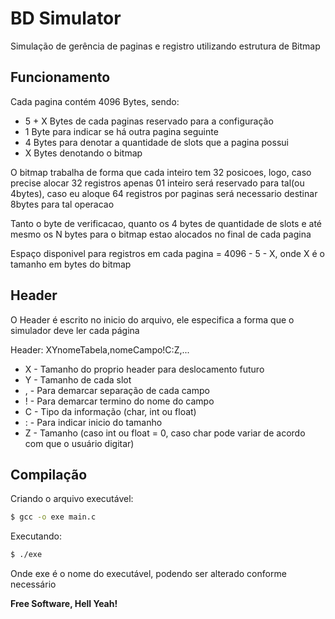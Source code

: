 # BD Simulator

Simulação de gerência de paginas e registro utilizando estrutura de Bitmap
## Funcionamento
Cada pagina contém 4096 Bytes, sendo:
- 5 + X Bytes de cada paginas reservado para a configuração
- 1 Byte para indicar se há outra pagina seguinte
- 4 Bytes para denotar a quantidade de slots que a pagina possui
- X Bytes denotando o bitmap

O bitmap trabalha de forma que cada inteiro tem 32 posicoes, logo, caso precise alocar 32 registros apenas 01 inteiro será reservado para tal(ou 4bytes), caso eu aloque 64 registros por paginas será necessario destinar 8bytes para tal operacao

Tanto o byte de verificacao, quanto os 4 bytes de quantidade de slots e até mesmo os N bytes para o bitmap estao alocados no final de cada pagina

Espaço disponivel para registros em cada pagina = 4096 - 5 - X, onde X é o tamanho em bytes do bitmap

## Header
O Header é escrito no inicio do arquivo, ele especifica a forma que o simulador deve ler cada página

Header: XYnomeTabela,nomeCampo!C:Z,...
- X - Tamanho do proprio header para deslocamento futuro
- Y - Tamanho de cada slot
- , - Para demarcar separação de cada campo
- ! - Para demarcar termino do nome do campo
- C - Tipo da informação (char, int ou float)
- : - Para indicar inicio do tamanho
- Z - Tamanho (caso int ou float = 0, caso char pode variar de acordo com que o usuário digitar)

## Compilação
Criando o arquivo executável:
```sh
$ gcc -o exe main.c
```
Executando:
```sh
$ ./exe
```
Onde exe é o nome do executável, podendo ser alterado conforme necessário

**Free Software, Hell Yeah!**

